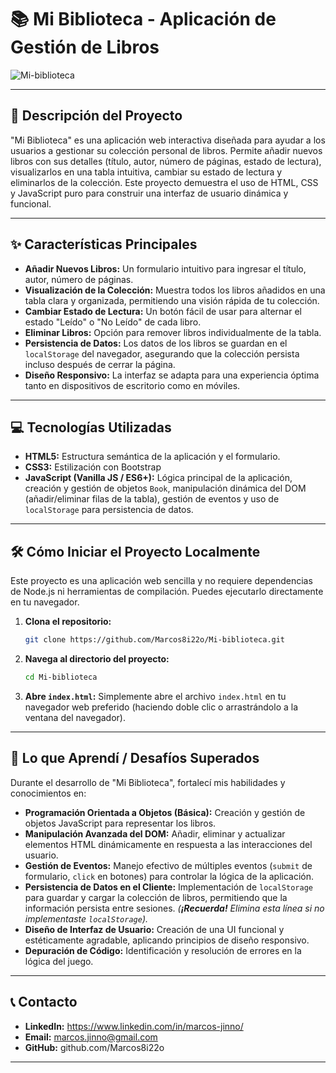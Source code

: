 # 📚 Mi Biblioteca - Aplicación de Gestión de Libros


![Mi-biblioteca](https://github.com/user-attachments/assets/56cc3a82-334b-405c-92e6-61faab990806)

---

## 🚀 Descripción del Proyecto

"Mi Biblioteca" es una aplicación web interactiva diseñada para ayudar a los usuarios a gestionar su colección personal de libros. Permite añadir nuevos libros con sus detalles (título, autor, número de páginas, estado de lectura), visualizarlos en una tabla intuitiva, cambiar su estado de lectura y eliminarlos de la colección. Este proyecto demuestra el uso de HTML, CSS y JavaScript puro para construir una interfaz de usuario dinámica y funcional.

---

## ✨ Características Principales

*   **Añadir Nuevos Libros:** Un formulario intuitivo para ingresar el título, autor, número de páginas. 
*   **Visualización de la Colección:** Muestra todos los libros añadidos en una tabla clara y organizada, permitiendo una visión rápida de tu colección.
*   **Cambiar Estado de Lectura:** Un botón fácil de usar para alternar el estado "Leído" o "No Leído" de cada libro.
*   **Eliminar Libros:** Opción para remover libros individualmente de la tabla.
*   **Persistencia de Datos:** Los datos de los libros se guardan en el `localStorage` del navegador, asegurando que la colección persista incluso después de cerrar la página. 
*   **Diseño Responsivo:** La interfaz se adapta para una experiencia óptima tanto en dispositivos de escritorio como en móviles.

---

## 💻 Tecnologías Utilizadas

*   **HTML5:** Estructura semántica de la aplicación y el formulario.
*   **CSS3:** Estilización con Bootstrap
*   **JavaScript (Vanilla JS / ES6+):** Lógica principal de la aplicación, creación y gestión de objetos `Book`, manipulación dinámica del DOM (añadir/eliminar filas de la tabla), gestión de eventos y uso de `localStorage` para persistencia de datos.

---

## 🛠️ Cómo Iniciar el Proyecto Localmente

Este proyecto es una aplicación web sencilla y no requiere dependencias de Node.js ni herramientas de compilación. Puedes ejecutarlo directamente en tu navegador.

1.  **Clona el repositorio:**
    ```bash
    git clone https://github.com/Marcos8i22o/Mi-biblioteca.git
    ```
2.  **Navega al directorio del proyecto:**
    ```bash
    cd Mi-biblioteca
    ```
3.  **Abre `index.html`:**
    Simplemente abre el archivo `index.html` en tu navegador web preferido (haciendo doble clic o arrastrándolo a la ventana del navegador).

---

## 🧠 Lo que Aprendí / Desafíos Superados

Durante el desarrollo de "Mi Biblioteca", fortalecí mis habilidades y conocimientos en:

*   **Programación Orientada a Objetos (Básica):** Creación y gestión de objetos JavaScript para representar los libros.
*   **Manipulación Avanzada del DOM:** Añadir, eliminar y actualizar elementos HTML dinámicamente en respuesta a las interacciones del usuario.
*   **Gestión de Eventos:** Manejo efectivo de múltiples eventos (`submit` de formulario, `click` en botones) para controlar la lógica de la aplicación.
*   **Persistencia de Datos en el Cliente:** Implementación de `localStorage` para guardar y cargar la colección de libros, permitiendo que la información persista entre sesiones. *(**¡Recuerda!** Elimina esta línea si no implementaste `localStorage`).*
*   **Diseño de Interfaz de Usuario:** Creación de una UI funcional y estéticamente agradable, aplicando principios de diseño responsivo.
*   **Depuración de Código:** Identificación y resolución de errores en la lógica del juego.

---

## 📞 Contacto

*   **LinkedIn:** https://www.linkedin.com/in/marcos-jinno/
*   **Email:** marcos.jinno@gmail.com
*   **GitHub:** github.com/Marcos8i22o

---
